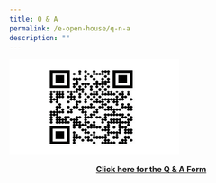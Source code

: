 ```yaml
---
title: Q & A
permalink: /e-open-house/q-n-a
description: ""
---
```


<style>  
img {  
  display: block;  
  margin-left: auto;  
  margin-right: auto;  
}  
</style>  
</head>  
<body>
<img src="/images/EOP%2021.png" alt="Q & A" style="width:60%;">
</body>

<p style="text-align:center;"> <strong><a href="https://form.gov.sg/608b5ae0009ce60011acc9d2">Click here for the Q &amp; A Form</a></strong></p>